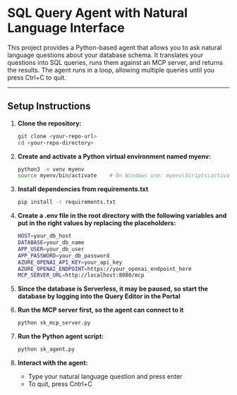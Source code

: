 # SQL Query Agent with Natural Language Interface

This project provides a Python-based agent that allows you to ask natural language questions about your database schema. It translates your questions into SQL queries, runs them against an MCP server, and returns the results. The agent runs in a loop, allowing multiple queries until you press Ctrl+C to quit.

---

## Setup Instructions

1. **Clone the repository:**

   ```bash
   git clone <your-repo-url>
   cd <your-repo-directory>

2. **Create and activate a Python virtual environment named myenv:**
   ```bash
   python3 -m venv myenv
   source myenv/bin/activate    # On Windows use: myenv\Scripts\activate

3. **Install dependencies from requirements.txt**
   ```bash
   pip install -r requirements.txt

4. **Create a .env file in the root directory with the following variables 
   and put in the right values by replacing the placeholders:**
   ```bash
   HOST=your_db_host
   DATABASE=your_db_name
   APP_USER=your_db_user
   APP_PASSWORD=your_db_password
   AZURE_OPENAI_API_KEY=your_api_key
   AZURE_OPENAI_ENDPOINT=https://your_openai_endpoint_here
   MCP_SERVER_URL=http://localhost:8080/mcp
   
5. **Since the database is Serverless, it may be paused, 
   so start the database by logging into the Query Editor in the Portal**

6. **Run the MCP server first, so the agent can connect to it**
   ```bash
   python sk_mcp_server.py

7. **Run the Python agent script:**
   ```bash
   python sk_agent.py
   
8. **Interact with the agent:**
   * Type your natural language question and press enter
   * To quit, press Cntrl+C